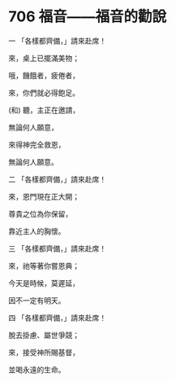 # 706 福音――福音的勸說

一 「各樣都齊備，」請來赴席！

來，桌上已擺滿美物；

哦，饑餓者，疲倦者，

來，你們就必得飽足。

(和) 聽，主正在邀請，

無論何人願意，

來得神完全救恩，

無論何人願意。

二 「各樣都齊備，」請來赴席！

來，恩門現在正大開；

尊貴之位為你保留，

靠近主人的胸懷。

三 「各樣都齊備，」請來赴席！

來，祂等著你嘗恩典；

今天是時候，莫遲延，

因不一定有明天。

四 「各樣都齊備，」請來赴席！

脫去掛慮、屬世爭競；

來，接受神所賜基督，

並喝永遠的生命。

